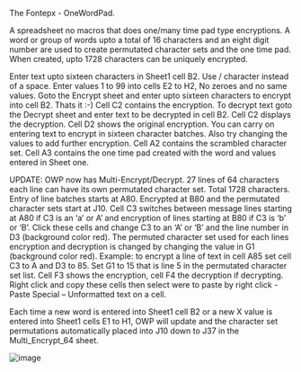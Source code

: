 The Fontepx - OneWordPad.

A spreadsheet no macros that does one/many time pad type encryptions.
A word or group of words upto a total of 16 characters and an eight digit number 
are used to create permutated character sets and the one time pad.
When created, upto 1728 characters can be uniquely encrypted.

Enter text upto sixteen characters in Sheet1 cell B2. Use / character instead of a space. Enter values 1 to 99 into cells E2 to H2, No zeroes and no same values. Goto the Encrypt sheet and enter upto sixteen characters to encrypt into cell B2. Thats it :-)  Cell C2 contains the encryption. To decrypt text goto the Decrypt sheet and enter text to be decrypted in cell B2. Cell C2 displays the decryption. Cell D2 shows the original encryption. You can carry on entering text to encrypt in sixteen character batches. Also try changing the values to add further encryption.               Cell A2 contains the scrambled character set. Cell A3 contains the one time pad created with the word and values entered in Sheet one.

UPDATE: OWP now has Multi-Encrypt/Decrypt. 27 lines of 64 characters each line can have its own permutated character set. Total 1728 characters. Entry of line batches starts at A80. Encrypted at B80 and the permutated character sets start at J10. Cell C3 switches between message lines starting at A80  if C3 is an ‘a’ or A’ and encryption of lines starting at B80 if C3 is ‘b’ or ‘B’. Click these cells and change C3 to an ‘A’ or ‘B’ and the line number in D3 (background color red). The permuted character set used for each lines encryption and decryption is changed by changing the value in G1 (background color red).  Example: to encrypt a line of text in cell A85 set cell C3 to A and D3 to 85. Set G1 to 15 that is line 5 in the permutated character set list. Cell F3 shows the encryption, cell F4 the decryption if decrypting. Right click and copy these cells then select were to paste by 
right click - Paste Special – Unformatted text on a cell.

Each time a new word is entered into  Sheet1 cell B2 or a new X value is entered into Sheet1 cells E1 to H1, OWP will update and the character set permutations automatically placed into J10 down to J37 in the Multi_Encrypt_64 sheet.

![image](https://user-images.githubusercontent.com/6797961/111641671-4805a980-87f5-11eb-9a9a-c4da38016817.png)
